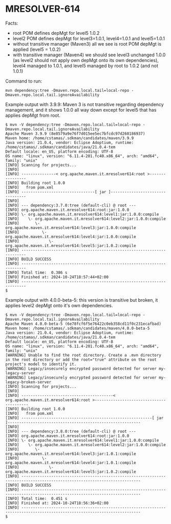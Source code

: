# MRESOLVER-614

Facts:
* root POM defines depMgt for level5 1.0.2
* level2 POM defines depMgt for level3=1.0.1, level4=1.0.1 and level5=1.0.1
* without transitive manager (Maven3) all we see is root POM depMgt is applied (level5 = 1.0.2)
* with transitive manager (Maven4) we should see level3 unchanged 1.0.0 (as level2 should not apply own depMgt onto its own dependencies), level4 managed to 1.0.1, and level5 managed by root to 1.0.2 (and not 1.0.1)

Command to run:

```
mvn dependency:tree -Dmaven.repo.local.tail=local-repo -Dmaven.repo.local.tail.ignoreAvailability
```

Example output with 3.9.9: Maven 3 is not transitive regarding dependency management, and it shows 1.0.0 all way down
except for level5 that has applies depMgt from root.
```
$ mvn -V dependency:tree -Dmaven.repo.local.tail=local-repo -Dmaven.repo.local.tail.ignoreAvailability
Apache Maven 3.9.9 (8e8579a9e76f7d015ee5ec7bfcdc97d260186937)
Maven home: /home/cstamas/.sdkman/candidates/maven/3.9.9
Java version: 21.0.4, vendor: Eclipse Adoptium, runtime: /home/cstamas/.sdkman/candidates/java/21.0.4-tem
Default locale: en_US, platform encoding: UTF-8
OS name: "linux", version: "6.11.4-201.fc40.x86_64", arch: "amd64", family: "unix"
[INFO] Scanning for projects...
[INFO] 
[INFO] ---------------< org.apache.maven.it.mresolver614:root >----------------
[INFO] Building root 1.0.0
[INFO]   from pom.xml
[INFO] --------------------------------[ jar ]---------------------------------
[INFO] 
[INFO] --- dependency:3.7.0:tree (default-cli) @ root ---
[INFO] org.apache.maven.it.mresolver614:root:jar:1.0.0
[INFO] \- org.apache.maven.it.mresolver614:level1:jar:1.0.0:compile
[INFO]    \- org.apache.maven.it.mresolver614:level2:jar:1.0.0:compile
[INFO]       \- org.apache.maven.it.mresolver614:level3:jar:1.0.0:compile
[INFO]          \- org.apache.maven.it.mresolver614:level4:jar:1.0.0:compile
[INFO]             \- org.apache.maven.it.mresolver614:level5:jar:1.0.2:compile
[INFO] ------------------------------------------------------------------------
[INFO] BUILD SUCCESS
[INFO] ------------------------------------------------------------------------
[INFO] Total time:  0.386 s
[INFO] Finished at: 2024-10-24T18:57:44+02:00
[INFO] ------------------------------------------------------------------------
$
```

Example output with 4.0.0-beta-5: this version is transitive but broken, it applies level2 depMgt onto it's own
dependencies.
```
$ mvn -V dependency:tree -Dmaven.repo.local.tail=local-repo -Dmaven.repo.local.tail.ignoreAvailability
Apache Maven 4.0.0-beta-5 (6e78fcf6f5e76422c0eb358cd11f0c231ecafbad)
Maven home: /home/cstamas/.sdkman/candidates/maven/4.0.0-beta-5
Java version: 21.0.4, vendor: Eclipse Adoptium, runtime: /home/cstamas/.sdkman/candidates/java/21.0.4-tem
Default locale: en_US, platform encoding: UTF-8
OS name: "linux", version: "6.11.4-201.fc40.x86_64", arch: "amd64", family: "unix"
[WARNING] Unable to find the root directory. Create a .mvn directory in the root directory or add the root="true" attribute on the root project's model to identify it.
[WARNING] Legacy/insecurely encrypted password detected for server my-legacy-server
[WARNING] Legacy/insecurely encrypted password detected for server my-legacy-broken-server
[INFO] Scanning for projects...
[INFO] 
[INFO] ----------------------------------------< org.apache.maven.it.mresolver614:root >-----------------------------------------
[INFO] Building root 1.0.0
[INFO]   from pom.xml
[INFO] ---------------------------------------------------------[ jar ]----------------------------------------------------------
[INFO] 
[INFO] --- dependency:3.8.0:tree (default-cli) @ root ---
[INFO] org.apache.maven.it.mresolver614:root:jar:1.0.0
[INFO] \- org.apache.maven.it.mresolver614:level1:jar:1.0.0:compile
[INFO]    \- org.apache.maven.it.mresolver614:level2:jar:1.0.0:compile
[INFO]       \- org.apache.maven.it.mresolver614:level3:jar:1.0.1:compile
[INFO]          \- org.apache.maven.it.mresolver614:level4:jar:1.0.1:compile
[INFO]             \- org.apache.maven.it.mresolver614:level5:jar:1.0.2:compile
[INFO] --------------------------------------------------------------------------------------------------------------------------
[INFO] BUILD SUCCESS
[INFO] --------------------------------------------------------------------------------------------------------------------------
[INFO] Total time:  0.451 s
[INFO] Finished at: 2024-10-24T18:56:36+02:00
[INFO] --------------------------------------------------------------------------------------------------------------------------
$
```
